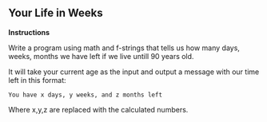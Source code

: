 ## Your Life in Weeks

**Instructions**

Write a program using math and f-strings that tells us how many days, weeks, months we have left if we live untill 90 years old.

It will take your current age as the input and output a message with our time left in this format:

	You have x days, y weeks, and z months left


Where x,y,z are replaced with the calculated numbers.
